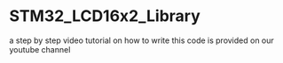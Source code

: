 # STM32_LCD16x2_Library
a step by step video tutorial on how to write this code is provided on our youtube channel
